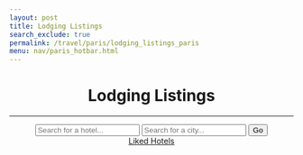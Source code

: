 ```yaml
---
layout: post
title: Lodging Listings
search_exclude: true
permalink: /travel/paris/lodging_listings_paris
menu: nav/paris_hotbar.html
---
```


<head>
  <link rel="stylesheet" href="../../assets/css/travel/lodging.css" />
</head>

<body id="body">
  <div class="container">
    <main class="main-content" id="main-content">
      <header>
        <h1>Lodging Listings</h1>
        <hr />
        <div class="search-bar">
          <input
            type="text"
            id="destination"
            placeholder="Search for a hotel..."
          />
          <input type="text" id="place" placeholder="Search for a city..." />
          <button id="goButton">Go</button>
        </div>
        <a href="{{ site.baseurl }}/travel/paris/lodging_liked_paris">Liked Hotels</a>
      </header>
    </main>
  </div>
</body>


<script type="module">

document.addEventListener("DOMContentLoaded", (event) => {
  const goButton = document.getElementById("goButton");
  goButton.addEventListener("click", FindHotels);
});

async function FindHotels() {
  var destination = document
    .getElementById("destination")
    .value.trim()
    .replace(/\s+/g, "+");
  var place = document
    .getElementById("place")
    .value.trim()
    .replace(/\s+/g, "+");
  const url = `https://nominatim.openstreetmap.org/search?q=${destination},${place}&format=json&addressdetails=`;
  try {
    const response = await fetch(url, {
      headers: {
        "User-Agent": "MyHotelApp/1.0 (contact@example.com)",
      },
    });

    if (!response.ok) {
      throw new Error(`HTTP error! Status: ${response.status}`);
    }
    const data = await response.json();
    console.log(data)
    const body = document.getElementById("main-content");
    data.forEach((index) => {

      const card = document.createElement("div");
      card.className = "card";

      const hotelTitle = index['display_name'].split(', ')[0]
      const cityTitle = index['address']['city']
      const countryTitle = index['address']['country']

      const hotelElement = document.createElement("h2");
      hotelElement.textContent = hotelTitle;
      card.appendChild(hotelElement);
      
      const locationElement = document.createElement("p");
      locationElement.textContent = `${cityTitle}, ${countryTitle}`;
      card.append(locationElement);

      const starsContainer = document.createElement("div");
      starsContainer.className = "stars-container";
      let selectedRating = 5;

      for (let i = 1; i <= 5; i++) {
          const star = document.createElement("span");
          star.className = "star";
          star.textContent = "★";
          star.dataset.value = i;
          star.onclick = () => {
              selectedRating = i;
              updateStars(starsContainer, selectedRating);
          };
          starsContainer.appendChild(star);
      }

      updateStars(starsContainer, selectedRating);

      card.appendChild(starsContainer);
  
      const saveButton = document.createElement("button");
      saveButton.className = "save-button";
      saveButton.textContent = "Save";
      saveButton.onclick = () => {
        postHotelData(hotelTitle, cityTitle, countryTitle, selectedRating);
        saveButton.textContent = "Saved!";
      };
      card.appendChild(saveButton);

      body.appendChild(card);
    });
  } catch (error) {
    console.error("Error fetching data:", error);
  }
}

function updateStars(container, rating) {
    const stars = container.querySelectorAll(".star");
    stars.forEach((star, index) => {
        if (index < rating) {
            star.style.color = "gold";
        } else {
            star.style.color = "gray";
        }
    });
}

async function postHotelData(hotelTitle, cityTitle, countryTitle, rating) {

  const postData = {
    hotel: hotelTitle,
    city: cityTitle,
    country: countryTitle,
    rating: rating
  };

  try {
    const response = await fetch('http://127.0.0.1:8887/api/hotel', {
      method: 'POST',
      headers: {
        'Content-Type': 'application/json'
      },
      body: JSON.stringify(postData)
    });

    if (!response.ok) {
      throw new Error(`HTTP error! Status: ${response.status}`);
    }

    const data = await response.json();
    console.log('Post response:', data);
  } catch (error) {
    console.error("Error posting data:", error);
  }
}

</script>
